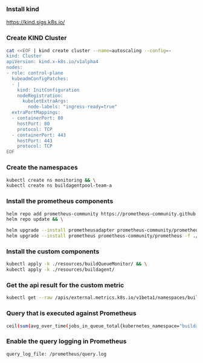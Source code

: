 ### Install kind
https://kind.sigs.k8s.io/

### Create KIND Cluster
```bash
cat <<EOF | kind create cluster --name=autoscaling --config=-
kind: Cluster
apiVersion: kind.x-k8s.io/v1alpha4
nodes:
- role: control-plane
  kubeadmConfigPatches:
  - |
    kind: InitConfiguration
    nodeRegistration:
      kubeletExtraArgs:
        node-labels: "ingress-ready=true"
  extraPortMappings:
  - containerPort: 80
    hostPort: 80
    protocol: TCP
  - containerPort: 443
    hostPort: 443
    protocol: TCP
EOF
```

### Create the namespaces
```bash
kubectl create ns monitoring && \
kubectl create ns buildagentpool-team-a
```

### Install the prometheus components 
```bash
helm repo add prometheus-community https://prometheus-community.github.io/helm-charts && \
helm repo update && \

helm upgrade --install prometheusadapter prometheus-community/prometheus-adapter -f ./resources/prometheusAdapter-values.yaml -n monitoring && \
helm upgrade --install prometheus prometheus-community/prometheus -f ./resources/prometheus-values.yaml -n monitoring
```

### Install the custom components
```bash
kubectl apply -k ./resources/buildQueueMonitor/ && \
kubectl apply -k ./resources/buildagent/
```

### Get the api result for the custom metric
```bash
kubectl get --raw /apis/external.metrics.k8s.io/v1beta1/namespaces/buildagentpool-team-a/jobs_in_queue_total | jq
```

### Query that is executed against Prometheus
```bash
ceil(sum(avg_over_time(jobs_in_queue_total{kubernetes_namespace="buildagentpool-team-a"}[2m])))
```

### Enable the query logging in Prometheus
```bash
query_log_file: /prometheus/query.log
```
